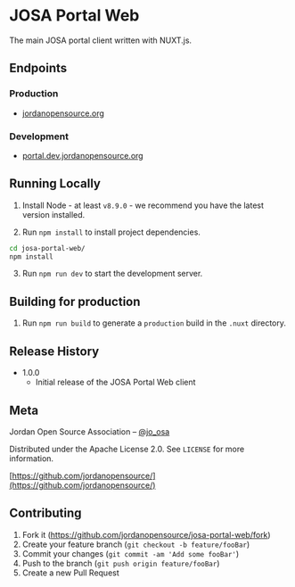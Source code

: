 # JOSA Portal Web

The main JOSA portal client written with NUXT.js.

## Endpoints

### Production
* [jordanopensource.org](https://jordanopensource.org)

### Development

* [portal.dev.jordanopensource.org](https://portal.dev.jordanopensource.org)


## Running Locally

1. Install Node - at least `v8.9.0` - we recommend you have the latest version installed.

2. Run `npm install` to install project dependencies.

```sh
cd josa-portal-web/
npm install
```

3. Run `npm run dev` to start the development server.

## Building for production


1. Run `npm run build` to generate a `production` build in the `.nuxt` directory.


## Release History


* 1.0.0
    * Initial release of the JOSA Portal Web client

## Meta

Jordan Open Source Association – [@jo_osa](https://twitter.com/jo_osa)

Distributed under the Apache License 2.0. See ``LICENSE`` for more information.

[https://github.com/jordanopensource/](https://github.com/jordanopensource/)

## Contributing

1. Fork it (<https://github.com/jordanopensource/josa-portal-web/fork>)
2. Create your feature branch (`git checkout -b feature/fooBar`)
3. Commit your changes (`git commit -am 'Add some fooBar'`)
4. Push to the branch (`git push origin feature/fooBar`)
5. Create a new Pull Request
